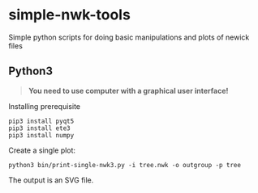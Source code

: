 # simple-nwk-tools
Simple python scripts for doing basic manipulations and plots of newick files

## Python3

> **You need to use computer with a graphical user interface!**

Installing prerequisite
```
pip3 install pyqt5
pip3 install ete3
pip3 install numpy
```

Create a single plot:
```
python3 bin/print-single-nwk3.py -i tree.nwk -o outgroup -p tree
```

The output is an SVG file.